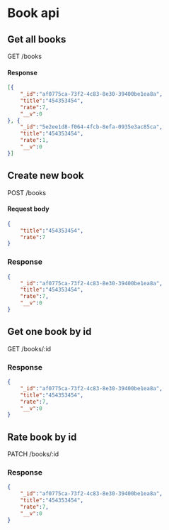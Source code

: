 # Book api

## Get all books

GET /books

#### Response
```json
[{
    "_id":"af0775ca-73f2-4c83-8e30-39400be1ea8a",
    "title":"454353454",
    "rate":7,
    "__v":0
}, {
    "_id":"5e2ee1d8-f064-4fcb-8efa-0935e3ac85ca",
    "title":"454353454",
    "rate":1,
    "__v":0
}]
```
## Create new book

POST /books

#### Request body
```json
{
    "title":"454353454",
    "rate":7
}
```

### Response
```json
{
    "_id":"af0775ca-73f2-4c83-8e30-39400be1ea8a",
    "title":"454353454",
    "rate":7,
    "__v":0
}
```
## Get one book by id

GET /books/:id

### Response
```json
{
    "_id":"af0775ca-73f2-4c83-8e30-39400be1ea8a",
    "title":"454353454",
    "rate":7,
    "__v":0
}
```

## Rate book by id

PATCH /books/:id

### Response
```json
{
    "_id":"af0775ca-73f2-4c83-8e30-39400be1ea8a",
    "title":"454353454",
    "rate":7,
    "__v":0
}
```